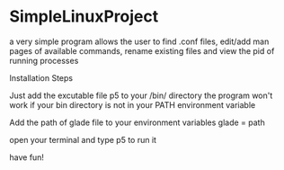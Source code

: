 # SimpleLinuxProject
a very simple program allows the user to find .conf files, edit/add man pages of available commands, rename existing files and view the pid of running processes

Installation Steps

Just add the excutable file p5 to your /bin/  directory the program won't work if your bin directory is not in your PATH environment variable

Add the path of glade file to your environment variables glade = path

open your terminal and type p5 to run it

have fun!
